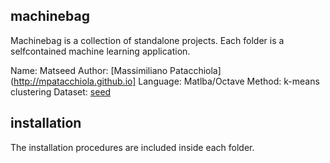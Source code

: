 machinebag
-----------

Machinebag is a collection of standalone projects. Each folder is a selfcontained machine learning application.


Name: Matseed
Author: [Massimiliano Patacchiola](http://mpatacchiola.github.io]
Language: Matlba/Octave
Method: k-means clustering
Dataset: [seed](http://archive.ics.uci.edu/ml/datasets/seeds)



installation
------------

The installation procedures are included inside each folder.
